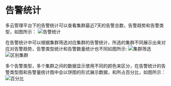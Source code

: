 # 告警统计

多云管理平台下的告警统计可以查看集群最近7天的告警总数，告警趋势和告警类型，如图所示：
![告警统计](http://terminus-paas.oss-cn-hangzhou.aliyuncs.com/paas-doc/2021/08/05/a9902f07-0bd4-4bbb-8291-79e6e6d5a5b0.png)

在告警统计中可以根据集群筛选对应集群的告警统计，所选的集群不同展示出来对应对告警趋势，告警类型统计和告警数量统计也不同如图所示:
![集群筛选](http://terminus-paas.oss-cn-hangzhou.aliyuncs.com/paas-doc/2021/08/05/991bf72f-193a-44d6-a593-6bf3fb926436.png) ![区别集群](http://terminus-paas.oss-cn-hangzhou.aliyuncs.com/paas-doc/2021/08/05/97f1089f-78cf-4246-acc1-eba7935f0540.png)

多个告警类型，多个集群之间的数据显示使用不同的颜色来区分，在告警统计的告警类型图和告警量统计图中会以饼图的形式展示数据，和所占百分比，如图所示：
![百分比](http://terminus-paas.oss-cn-hangzhou.aliyuncs.com/paas-doc/2021/08/05/81e2fa8b-2cad-4990-9abc-80ab9893a8fb.png)


